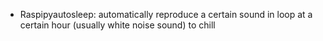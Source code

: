 - Raspipyautosleep: automatically reproduce a certain sound in loop at a certain hour (usually white noise sound) to chill
